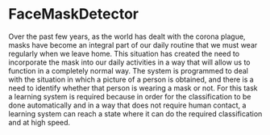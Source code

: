 # FaceMaskDetector
Over the past few years, as the world has dealt with the corona plague, masks have become an integral part of our daily routine that we must wear regularly when we leave home. This situation has created the need to incorporate the mask into our daily activities in a way that will allow us to function in a completely normal way. The system is programmed to deal with the situation in which a picture of a person is obtained, and there is a need to identify whether that person is wearing a mask or not. For this task a learning system is required because in order for the classification to be done automatically and in a way that does not require human contact, a learning system can reach a state where it can do the required classification and at high speed.
